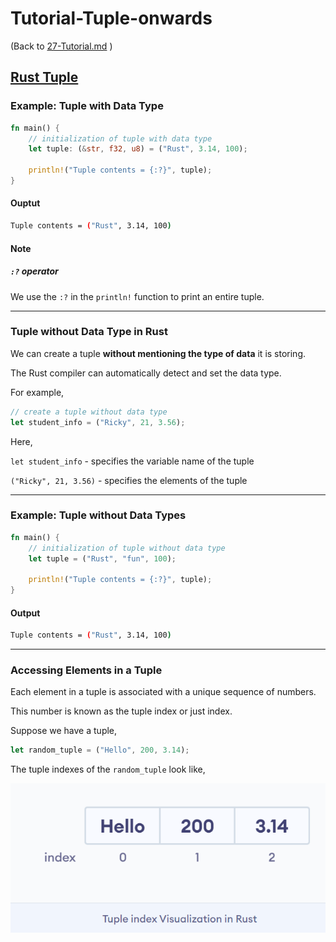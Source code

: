# Tutorial-Tuple-onwards

(Back to [27-Tutorial.md](/documentation/27-Tutorial.md) )

## [Rust Tuple](https://www.programiz.com/rust/tuple)

### Example: Tuple with Data Type

```rust 
fn main() {
    // initialization of tuple with data type
    let tuple: (&str, f32, u8) = ("Rust", 3.14, 100);
    
    println!("Tuple contents = {:?}", tuple);
}
```

#### Ouptut

```bash
Tuple contents = ("Rust", 3.14, 100)
```

#### Note

##### `:?` operator

We use the `:?` in the `println!` function to print an entire tuple.

____

### Tuple without Data Type in Rust

We can create a tuple **without mentioning the type of data** it is storing. 

The Rust compiler can automatically detect and set the data type. 

For example,

```rust
// create a tuple without data type
let student_info = ("Ricky", 21, 3.56);
```

Here,

`let student_info` - specifies the variable name of the tuple

`("Ricky", 21, 3.56)` - specifies the elements of the tuple

____

### Example: Tuple without Data Types

```rust
fn main() {
    // initialization of tuple without data type
    let tuple = ("Rust", "fun", 100);

    println!("Tuple contents = {:?}", tuple);
}
```

#### Output

```bash
Tuple contents = ("Rust", 3.14, 100)
```

____

### Accessing Elements in a Tuple

Each element in a tuple is associated with a unique sequence of numbers. 

This number is known as the tuple index or just index.

Suppose we have a tuple,

```rust
let random_tuple = ("Hello", 200, 3.14);
```

The tuple indexes of the `random_tuple` look like,

![TupleIndexImage.png](/static/images/TupleIndexImage.png)
